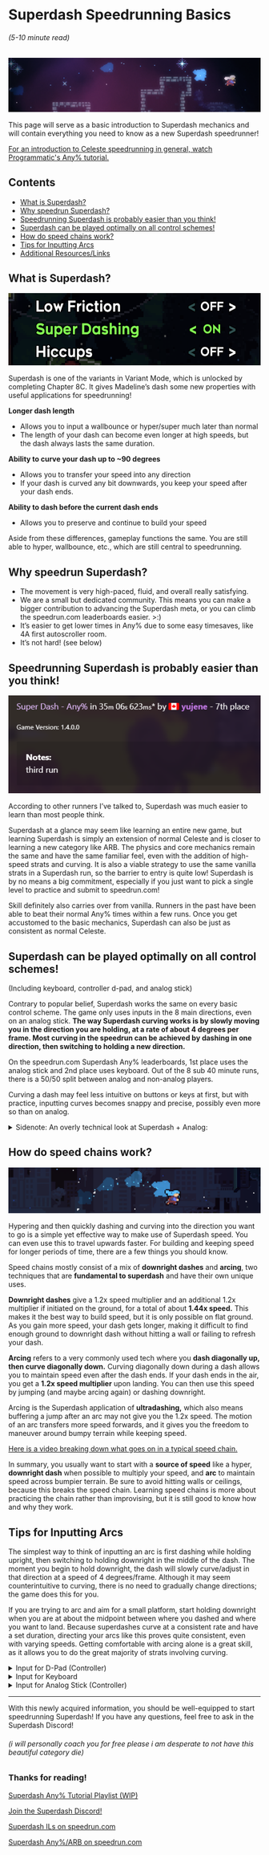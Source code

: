 # Superdash Speedrunning Basics
###### (5-10 minute read)

<img src="https://github.com/kivkivov/Celeste-Superdash-Resources/blob/main/(media)/basics/header.png"/>

This page will serve as a basic introduction to Superdash mechanics and will contain everything you need to know as a new Superdash speedrunner!

[For an introduction to Celeste speedrunning in general, watch Programmatic's Any% tutorial.](https://www.youtube.com/watch?v=Dqu0LBj8nUc)
## Contents
- [What is Superdash?](#what-is-superdash)
- [Why speedrun Superdash?](#why-speedrun-superdash)
- [Speedrunning Superdash is probably easier than you think!](#speedrunning-superdash-is-probably-easier-than-you-think)
- [Superdash can be played optimally on all control schemes!](#superdash-can-be-played-optimally-on-all-control-schemes)
- [How do speed chains work?](#how-do-speed-chains-work)
- [Tips for Inputting Arcs](#tips-for-inputting-arcs)
- [Additional Resources/Links](#thanks-for-reading)


## What is Superdash?

<img src="https://github.com/kivkivov/Celeste-Superdash-Resources/blob/main/(media)/basics/variants.PNG" width="579" height="144"/>

Superdash is one of the variants in Variant Mode, which is unlocked by completing Chapter 8C. 
It gives Madeline’s dash some new properties with useful applications for speedrunning!

**Longer dash length**
- Allows you to input a wallbounce or hyper/super much later than normal
- The length of your dash can become even longer at high speeds, but the dash always lasts the same duration.

**Ability to curve your dash up to ~90 degrees**
- Allows you to transfer your speed into any direction
- If your dash is curved any bit downwards, you keep your speed after your dash ends.

**Ability to dash before the current dash ends**
- Allows you to preserve and continue to build your speed

Aside from these differences, gameplay functions the same. You are still able to hyper, wallbounce, etc., which are still central to speedrunning.

## Why speedrun Superdash?
- The movement is very high-paced, fluid, and overall really satisfying.
- We are a small but dedicated community. This means you can make a bigger contribution to advancing the Superdash meta, or you can climb the speedrun.com leaderboards easier. >:)
- It’s easier to get lower times in Any% due to some easy timesaves, like 4A first autoscroller room.
- It’s not hard! (see below)

## Speedrunning Superdash is probably easier than you think!

<img src="https://github.com/kivkivov/Celeste-Superdash-Resources/blob/main/(media)/basics/fast.PNG"/>

According to other runners I’ve talked to, Superdash was much easier to learn than most people think.

Superdash at a glance may seem like learning an entire new game, but learning Superdash is simply an extension of normal Celeste and is closer to learning a new category like ARB. The physics and core mechanics remain the same and have the same familiar feel, even with the addition of high-speed strats and curving. It is also a viable strategy to use the same vanilla strats in a Superdash run, so the barrier to entry is quite low! Superdash is by no means a big commitment, especially if you just want to pick a single level to practice and submit to speedrun.com!

Skill definitely also carries over from vanilla. Runners in the past have been able to beat their normal Any% times within a few runs. Once you get accustomed to the basic mechanics, Superdash can also be just as consistent as normal Celeste.

## Superdash can be played optimally on all control schemes!

(Including keyboard, controller d-pad, and analog stick)

Contrary to popular belief, Superdash works the same on every basic control scheme. The game only uses inputs in the 8 main directions, even on an analog stick. **The way Superdash curving works is by slowly moving you in the direction you are holding, at a rate of about 4 degrees per frame. Most curving in the speedrun can be achieved by dashing in one direction, then switching to holding a new direction.**

On the speedrun.com Superdash Any% leaderboards, 1st place uses the analog stick and 2nd place uses keyboard. Out of the 8 sub 40 minute runs, there is a 50/50 split between analog and non-analog players. 

Curving a dash may feel less intuitive on buttons or keys at first, but with practice, inputting curves becomes snappy and precise, possibly even more so than on analog.

<details>
<summary>Sidenote: An overly technical look at Superdash + Analog:</summary>
  
The only use of analog movement (besides feathers of course) in Superdash TASes is to do a reverse ultrahop 1 frame faster than normal. This is done by curving a left dash downward, with a down input that is angled slightly right of directly downwards. This allows you to then curve right (because it is now within ~90 degrees of difference) while reversing the hyper, maintaining the ultrahop boost. By the way, reverse ultrahops are not even humanly viable. Analog is clearly broken for Superdash guys!!!

[Here is the original explanation of how analog is used in TASing.](https://raw.githubusercontent.com/kivkivov/Celeste-Superdash-Resources/main/(media)/basics/analog.PNG)

Basically, although the game converts analog directions to digital ones for movement, it checks for some properties of the dash separately in their original analog form. This is also the reason why the analog stick was capable of easy upwards demodashes before Update 1.4.0.0 introduced an in-game demo button, which now allows all control schemes to input easy upwards demodashes.
</details>

## How do speed chains work?

<img src="https://github.com/kivkivov/Celeste-Superdash-Resources/blob/main/(media)/basics/arc.png"/>


Hypering and then quickly dashing and curving into the direction you want to go is a simple yet effective way to make use of Superdash speed. You can even use this to travel upwards faster.  For building and keeping speed for longer periods of time, there are a few things you should know.

Speed chains mostly consist of a mix of **downright dashes** and **arcing**, two techniques that are **fundamental to superdash** and have their own unique uses.

**Downright dashes** give a 1.2x speed multiplier and an additional 1.2x multiplier if initiated on the ground, for a total of about **1.44x speed.** This makes it the best way to build speed, but it is only possible on flat ground. As you gain more speed, your dash gets longer, making it difficult to find enough ground to downright dash without hitting a wall or failing to refresh your dash.

**Arcing** refers to a very commonly used tech where you **dash diagonally up, then curve diagonally down.** Curving diagonally down during a dash allows you to maintain speed even after the dash ends. If your dash ends in the air, you get a **1.2x speed multiplier** upon landing. You can then use this speed by jumping (and maybe arcing again) or dashing downright. 

Arcing is the Superdash application of **ultradashing,** which also means buffering a jump after an arc may not give you the 1.2x speed. The motion of an arc transfers more speed forwards, and it gives you the freedom to maneuver around bumpy terrain while keeping speed. 

[Here is a video breaking down what goes on in a typical speed chain.]()

In summary, you usually want to start with a **source of speed** like a hyper, **downright dash** when possible to multiply your speed, and **arc** to maintain speed across bumpier terrain. Be sure to avoid hitting walls or ceilings, because this breaks the speed chain. Learning speed chains is more about practicing the chain rather than improvising, but it is still good to know how and why they work.

## Tips for Inputting Arcs
The simplest way to think of inputting an arc is first dashing while holding upright, then switching to holding downright in the middle of the dash. The moment you begin to hold downright, the dash will slowly curve/adjust in that direction at a speed of 4 degrees/frame. Although it may seem counterintuitive to curving, there is no need to gradually change directions; the game does this for you. 

If you are trying to arc and aim for a small platform, start holding downright when you are at about the midpoint between where you dashed and where you want to land. Because superdashes curve at a consistent rate and have a set duration, directing your arcs like this proves quite consistent, even with varying speeds. Getting comfortable with arcing alone is a great skill, as it allows you to do the great majority of strats involving curving.

<details>
<summary>Input for D-Pad (Controller)</summary>
  
Hold upright, let go of up while continuing to hold right, then roll your thumb downward to hit down as well.
</details>

<details>
<summary>Input for Keyboard</summary>
  
Hold upright, continue to hold right, and move the middle finger from up to down.
  
This might be different depending on which fingers you prefer to use, but the general idea is to switch from up to down while holding forward.
  
</details>

<details>
<summary>Input for Analog Stick (Controller)</summary>

Perform a quick quarter-circle motion from upright to downright. Superdashes do not use analog angles, so there is no need to move the stick gradually.
</details>

***

With this newly acquired information, you should be well-equipped to start speedrunning Superdash! If you have any questions, feel free to ask in the Superdash Discord! 

###### (i will personally coach you for free please i am desperate to not have this beautiful category die)

### Thanks for reading!

[Superdash Any% Tutorial Playlist (WIP)](https://www.youtube.com/playlist?list=PLUg8OPRIDJlIzqEgb6w8EDb_KBkyAa70e)

[Join the Superdash Discord!](https://discord.gg/ZGRt3bdMp2)

[Superdash ILs on speedrun.com](https://www.speedrun.com/celeste_category_extensions/levels)

[Superdash Any%/ARB on speedrun.com](https://www.speedrun.com/celeste_category_extensions#Super_Dash)




